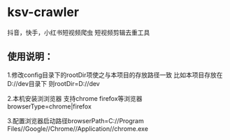# ksv-crawler
抖音，快手，小红书短视频爬虫 短视频剪辑去重工具

## 使用说明：  
1.修改config目录下的rootDir项使之与本项目的存放路径一致 比如本项目存放在D://dev目录下 则rootDir=D://dev  

2.本机安装浏浏览器 支持chrome firefox等浏览器 browserType=chrome|firefox

3.配置浏览器启动路径browserPath=C://Program Files//Google//Chrome//Application//chrome.exe
